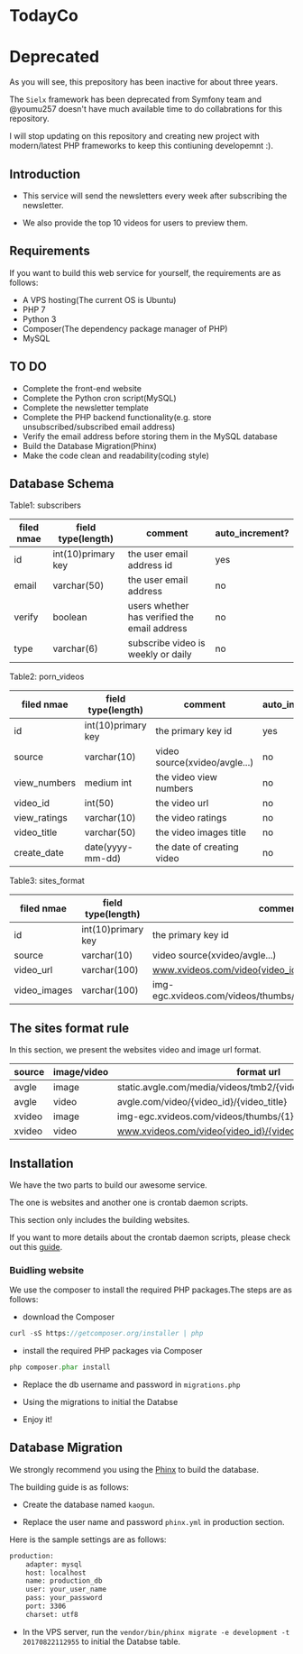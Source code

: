# TodayCo

# Deprecated
As you will see, this prepository has been inactive for about three years.

The `Sielx` framework has been deprecated from Symfony team and @youmu257 doesn't have much available time to do collabrations for this repository.

I will stop updating on this repository and creating new project with modern/latest PHP frameworks to keep this contiuning developemnt :).

## Introduction
- This service will send the newsletters every week after subscribing the newsletter.

- We also provide the top 10 videos for users to preview them.

## Requirements
If you want to build this web service for yourself, the requirements are as follows:

- A VPS hosting(The current OS is Ubuntu)
- PHP 7
- Python 3
- Composer(The dependency package manager of PHP)
- MySQL

## TO DO

- Complete the front-end website
- Complete the Python cron script(MySQL)
- Complete the newsletter template
- Complete the PHP backend functionality(e.g. store unsubscribed/subscribed email address)
- Verify the email address before storing them in the MySQL database
- Build the Database Migration(Phinx)
- Make the code clean and readability(coding style)

## Database Schema

Table1: subscribers

| filed nmae | field type(length) | comment                  | auto_increment?  |
| -----------|--------------------|--------------------------|----------------- |
| id         | int(10)primary key | the user email address id                   | yes |
| email      | varchar(50)        | the user email address                      | no  |
| verify     | boolean            | users whether has verified the email address| no  |
| type       | varchar(6)         | subscribe video is weekly or daily          | no  |

Table2: porn_videos

| filed nmae  | field type(length) | comment                         | auto_increment? |
| ------------|--------------------|---------------------------------|-----------------|
| id          | int(10)primary key | the primary key id              | yes             |
| source      | varchar(10)        | video source(xvideo/avgle...)   | no              |
| view_numbers| medium int         | the video view numbers          | no              |
| video_id    | int(50)            | the video url                   | no              |
| view_ratings| varchar(10)        | the video ratings               | no              |
| video_title | varchar(50)        | the video images title          | no              |
| create_date | date(yyyy-mm-dd)   | the date of creating video      | no              |

Table3: sites_format

| filed nmae | field type(length) | comment                         | auto_increment? |
| -----------|--------------------|---------------------------------|-----------------|
| id         | int(10)primary key | the primary key id              | yes             |
| source     | varchar(10)        | video source(xvideo/avgle...)   | no              |
| video_url  | varchar(100)| www.xvideos.com/video{video_id}/{video_title}| no        |
| video_images| varchar(100)| img-egc.xvideos.com/videos/thumbs/{1}/{2}/{3}/{uid}/{uid_img}| no |

## The sites format rule

In this section, we present the websites video and image url format.

| source | image/video| format url                                                     |
| -------|------------|----------------------------------------------------------------|
| avgle  | image      | static.avgle.com/media/videos/tmb2/{video_id}/{image_file_name}|
| avgle  | video      | avgle.com/video/{video_id}/{video_title}                       |
| xvideo | image      | img-egc.xvideos.com/videos/thumbs/{1}/{2}/{3}/{uid}/{uid_img}  |
| xvideo | video      | www.xvideos.com/video{video_id}/{video_title}                  |

## Installation

We have the two parts to build our awesome service.

The one is websites and another one is crontab daemon scripts.

This section only includes the building websites.

If you want to more details about the crontab daemon scripts, please check out this [guide](https://github.com/peter279k/today-co/blob/master/scripts/README.md).

### Buidling website

We use the composer to install the required PHP packages.The steps are as follows:

- download the Composer

```php
curl -sS https://getcomposer.org/installer | php
```

- install the required PHP packages via Composer

```php
php composer.phar install
```

- Replace the db username and password in ```migrations.php```

- Using the migrations to initial the Databse

- Enjoy it!

## Database Migration

We strongly recommend you using the [Phinx](https://phinx.org) to build the database.

The building guide is as follows:

- Create the database named ```kaogun```.

- Replace the user name and password ```phinx.yml``` in production section.

Here is the sample settings are as follows:

```bash
production:
    adapter: mysql
    host: localhost
    name: production_db
    user: your_user_name
    pass: your_password
    port: 3306
    charset: utf8
```

- In the VPS server, run the ```vendor/bin/phinx migrate -e development -t 20170822112955``` to initial the Databse table.
